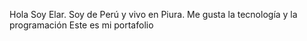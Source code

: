Hola Soy Elar.
Soy de Perú y vivo en Piura.
Me gusta la tecnología y la programación
Este es mi portafolio

